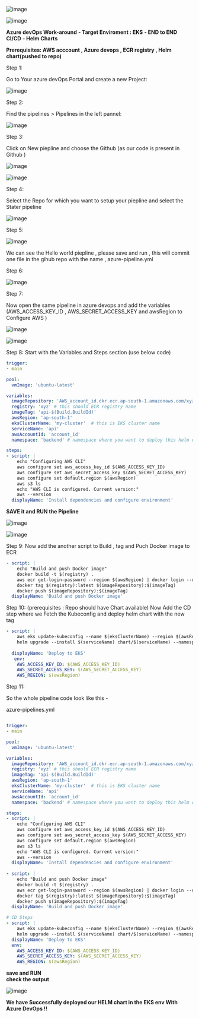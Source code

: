![image](https://github.com/user-attachments/assets/235b0923-abf9-4655-bfa8-7f3775806c0b)




![image](https://github.com/user-attachments/assets/b5053e3d-1785-48bf-8c2d-9a80d520d780)





**Azure devOps Work-around**
 **- Target Enviroment : EKS**
 **- END to END CI/CD**
 **- Helm Charts**

 **Prerequisites: AWS acccount , Azure devops , ECR registry , Helm chart(pushed to repo)**

Step 1: 

Go to Your azure devOps Portal and create a new Project:

   ![image](https://github.com/user-attachments/assets/9c859a3e-e215-427e-8aa3-05dd2c02c20e)


Step 2:

Find the pipelines > Pipelines in the left pannel:

![image](https://github.com/user-attachments/assets/f7986fbf-c707-4554-b041-9971cebb7be3)

Step 3: 

Click on New piepline and choose the Github (as our code is present in Github )

![image](https://github.com/user-attachments/assets/2843cb41-d8b1-4d29-aaa6-85e42b7dd420)


![image](https://github.com/user-attachments/assets/e67546a9-427f-44cd-88c9-3d6ca540aac2)


Step 4: 

Select the Repo for which you want to setup your piepline and select the Stater pipeline  

![image](https://github.com/user-attachments/assets/d3cdd8f6-3b85-425f-be3c-17fb25ecb554)


Step 5:

 ![image](https://github.com/user-attachments/assets/3cccf2be-a093-4a40-899f-c0e2f5999bd1)

 We can see the Hello world piepline , please save and run , this will commit one file in the gihub repo with the name , azure-pipeline.yml


Step 6:


![image](https://github.com/user-attachments/assets/4cf23f87-3b31-414e-af2a-d0e7368e2e08)


Step 7:

Now open the same pipeline in azure devops and add the variables (AWS_ACCESS_KEY_ID , AWS_SECRET_ACCESS_KEY and awsRegion to Configure AWS )

![image](https://github.com/user-attachments/assets/f16b5480-e5e4-414a-82f3-009637ef7d05)


![image](https://github.com/user-attachments/assets/c2a4ea36-9f21-4b97-b6d5-36d823b9f45d)


Step 8:
Start with the Variables and Steps section (use below code)

```yaml
trigger:
- main

pool:
  vmImage: 'ubuntu-latest'

variables:
  imageRepository: 'AWS_account_id.dkr.ecr.ap-south-1.amazonaws.com/xyz'
  registry: 'xyz' # this should ECR registry name
  imageTag: 'api-$(Build.BuildId)'
  awsRegion: 'ap-south-1'
  eksClusterName: 'my-cluster'  # this is EKS cluster name
  serviceName: 'api'
  awsAccountId: 'account_id'
  namespace: 'backend' # namespace where you want to deploy this helm chart

steps:
- script: |
    echo "Configuring AWS CLI"
    aws configure set aws_access_key_id $(AWS_ACCESS_KEY_ID)
    aws configure set aws_secret_access_key $(AWS_SECRET_ACCESS_KEY)
    aws configure set default.region $(awsRegion)
    aws s3 ls
    echo "AWS CLI is configured. Current version:"
    aws --version
  displayName: 'Install dependencies and configure environment'
```

**SAVE it and RUN the Pipeline**


![image](https://github.com/user-attachments/assets/ef1f875b-d0d9-4fc3-b8e5-0be1da6bb9e8)

![image](https://github.com/user-attachments/assets/5e58077b-6d04-460a-8fcb-628c7e8ce3a4)


Step 9:
Now add the another script to Build , tag and Puch Docker image to ECR

```yaml
- script: |
    echo "Build and push Docker image"
    docker build -t $(registry) .
    aws ecr get-login-password --region $(awsRegion) | docker login --username AWS --password-stdin $(awsAccountId).dkr.ecr.$(awsRegion).amazonaws.com
    docker tag $(registry):latest $(imageRepository):$(imageTag)
    docker push $(imageRepository):$(imageTag)
  displayName: 'Build and push Docker image'
```

Step 10:
(prerequisites : Repo should have Chart available)
Now Add the CD step where we Fetch the Kubeconfig and deploy helm chart with the new tag

```yaml
- script: |
    aws eks update-kubeconfig --name $(eksClusterName) --region $(awsRegion)
    helm upgrade --install $(serviceName) chart/$(serviceName) --namespace $(namespace) --set image.repository=$(imageRepository) --set image.tag=$(imageTag)
  
  displayName: 'Deploy to EKS'
   env:
    AWS_ACCESS_KEY_ID: $(AWS_ACCESS_KEY_ID)
    AWS_SECRET_ACCESS_KEY: $(AWS_SECRET_ACCESS_KEY)
    AWS_REGION: $(awsRegion)
```

Step 11:

So the whole pipeline code look like this - 

azure-pipelines.yml


```yaml

trigger:
- main

pool:
  vmImage: 'ubuntu-latest'

variables:
  imageRepository: 'AWS_account_id.dkr.ecr.ap-south-1.amazonaws.com/xyz'
  registry: 'xyz' # this should ECR registry name
  imageTag: 'api-$(Build.BuildId)'
  awsRegion: 'ap-south-1'
  eksClusterName: 'my-cluster'  # this is EKS cluster name
  serviceName: 'api'
  awsAccountId: 'account_id'
  namespace: 'backend' # namespace where you want to deploy this helm chart

steps:
- script: |
    echo "Configuring AWS CLI"
    aws configure set aws_access_key_id $(AWS_ACCESS_KEY_ID)
    aws configure set aws_secret_access_key $(AWS_SECRET_ACCESS_KEY)
    aws configure set default.region $(awsRegion)
    aws s3 ls
    echo "AWS CLI is configured. Current version:"
    aws --version
  displayName: 'Install dependencies and configure environment'
  
- script: |
    echo "Build and push Docker image"
    docker build -t $(registry) .
    aws ecr get-login-password --region $(awsRegion) | docker login --username AWS --password-stdin $(awsAccountId).dkr.ecr.$(awsRegion).amazonaws.com
    docker tag $(registry):latest $(imageRepository):$(imageTag)
    docker push $(imageRepository):$(imageTag)
  displayName: 'Build and push Docker image'  

# CD Steps
- script: |
    aws eks update-kubeconfig --name $(eksClusterName) --region $(awsRegion)
    helm upgrade --install $(serviceName) chart/$(serviceName) --namespace $(namespace) --set image.repository=$(imageRepository) --set image.tag=$(imageTag)
  displayName: 'Deploy to EKS'
  env:
    AWS_ACCESS_KEY_ID: $(AWS_ACCESS_KEY_ID)
    AWS_SECRET_ACCESS_KEY: $(AWS_SECRET_ACCESS_KEY)
    AWS_REGION: $(awsRegion)
```
**save and RUN**  
**check the output**


![image](https://github.com/user-attachments/assets/b07627d9-7919-4223-917f-9233beabb9ce)


**We have Successfully deployed our HELM chart in the EKS env With Azure DevOps !!**

